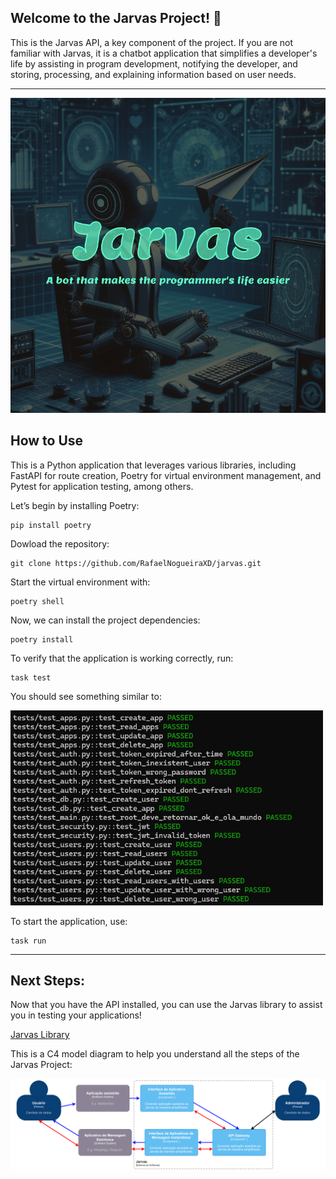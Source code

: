 <h2>Welcome to the Jarvas Project! 👋</h2>
<p>
This is the Jarvas API, a key component of the project. If you are not familiar with Jarvas, it is a chatbot application that simplifies a developer's life by assisting in program development, notifying the developer, and storing, processing, and explaining information based on user needs.
</p>
<hr/>
<img src="img/Jarvas-robot.png" alt="Jarvas Robot"/>

<h2>How to Use</h2>
<p>
This is a Python application that leverages various libraries, including FastAPI for route creation, Poetry for virtual environment management, and Pytest for application testing, among others.
</p>

<p>Let’s begin by installing Poetry:</p>

 ```
pip install poetry
 ```

<p>Dowload the repository:</p>

 ```
git clone https://github.com/RafaelNogueiraXD/jarvas.git
 ```

<p>Start the virtual environment with:</p>

 ```
poetry shell
 ```
<p>Now, we can install the project dependencies:</p>
 
 ```
poetry install
 ```

<p>To verify that the application is working correctly, run:</p>

 ```
task test
 ```

<p>You should see something similar to:</p>
<img src="img/testesAutmatizados.png" alt="Automated Tests Result"/>

<p>To start the application, use:</p>

 ```
task run
 ```

<hr>
<h2>Next Steps:</h2>
<p>Now that you have the API installed, you can use the Jarvas library to assist you in testing your applications!</p>
<a href="https://github.com/RafaelNogueiraXD/jarvas-Library">Jarvas Library</a>

<p>This is a C4 model diagram to help you understand all the steps of the Jarvas Project:</p>
<img src="img/image.png" alt="C4 Model Diagram"/>
